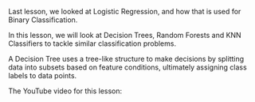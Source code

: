 Last lesson, we looked at Logistic Regression, and how that is used for Binary Classification.

In this lesson, we will look at Decision Trees, Random Forests and KNN Classifiers to tackle similar classification problems. 

A Decision Tree uses a tree-like structure to make decisions by splitting data into subsets based on feature conditions, ultimately assigning class labels to data points.

The YouTube video for this lesson: 
